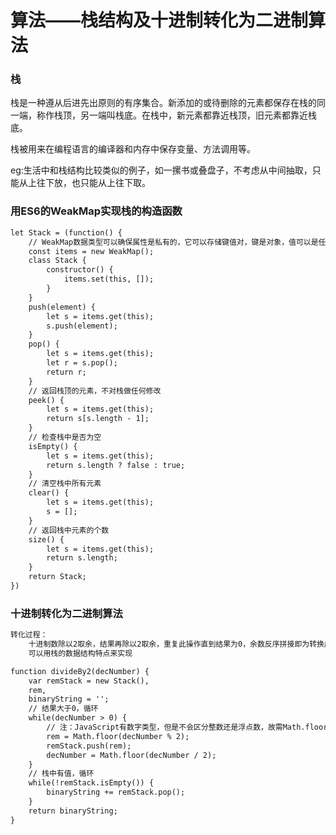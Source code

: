 # 算法——栈结构及十进制转化为二进制算法

### 栈

栈是一种遵从后进先出原则的有序集合。新添加的或待删除的元素都保存在栈的同一端，称作栈顶，另一端叫栈底。在栈中，新元素都靠近栈顶，旧元素都靠近栈底。

栈被用来在编程语言的编译器和内存中保存变量、方法调用等。

eg:生活中和栈结构比较类似的例子，如一摞书或叠盘子，不考虑从中间抽取，只能从上往下放，也只能从上往下取。

### 用ES6的WeakMap实现栈的构造函数

```HTML
let Stack = (function() {
	// WeakMap数据类型可以确保属性是私有的，它可以存储键值对，键是对象，值可以是任意数据类型
	const items = new WeakMap();
	class Stack {
		constructor() {
			items.set(this, []);
		}
	}
	push(element) {
		let s = items.get(this);
		s.push(element);
	}
	pop() {
		let s = items.get(this);
		let r = s.pop();
		return r;
	}
	// 返回栈顶的元素，不对栈做任何修改
	peek() {
		let s = items.get(this);
		return s[s.length - 1];
	}
	// 检查栈中是否为空
	isEmpty() {
		let s = items.get(this);
		return s.length ? false : true;
	}
	// 清空栈中所有元素
	clear() {
		let s = items.get(this);
		s = [];
	}
	// 返回栈中元素的个数
	size() {
		let s = items.get(this);
		return s.length;
	}
	return Stack;
})
```

### 十进制转化为二进制算法

```HTML
转化过程：
	十进制数除以2取余，结果再除以2取余，重复此操作直到结果为0，余数反序拼接即为转换成的二进制数
	可以用栈的数据结构特点来实现

function divideBy2(decNumber) {
	var remStack = new Stack(),
	rem,
	binaryString = '';
	// 结果大于0，循环
	while(decNumber > 0) {
		// 注：JavaScript有数字类型，但是不会区分整数还是浮点数，故需Math.floor方法向下取整
		rem = Math.floor(decNumber % 2);
		remStack.push(rem);
		decNumber = Math.floor(decNumber / 2);
	}
	// 栈中有值，循环
	while(!remStack.isEmpty()) {
		binaryString += remStack.pop();
	}
	return binaryString;
}
```